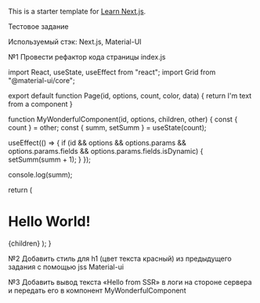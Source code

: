 This is a starter template for [Learn Next.js](https://nextjs.org/learn).

Тестовое задание

Используемый стэк: Next.js, Material-UI

№1 Провести рефактор кода страницы index.js

import React, useState, useEffect from "react";
import Grid from "@material-ui/core";

export default function Page(id, options, count, color, data) {
  return <MyWonderfulComponent id="id" options="options" count="count" color="color" data="data">I'm text from a component</MyWonderfulComponent>
}

function MyWonderfulComponent(id, options, children, other) {
  const { count } = other;
  const { summ, setSumm } = useState(count);

  useEffect(() => {
    if (id && options && options.params && options.params.fields && options.params.fields.isDynamic) {
      setSumm(summ + 1);
    }
  });

  console.log(summ);

  return (
    <h1>Hello World!</h1>
    <Grid>
      <Grid xs={12}>{children}</Grid>
    </Grid>
  );
}

№2 Добавить стиль для h1 (цвет текста красный) из предыдущего задания с помощью jss Material-ui

№3 Добавить вывод текста «Hello from SSR» в логи на стороне сервера и передать его в компонент MyWonderfulComponent
